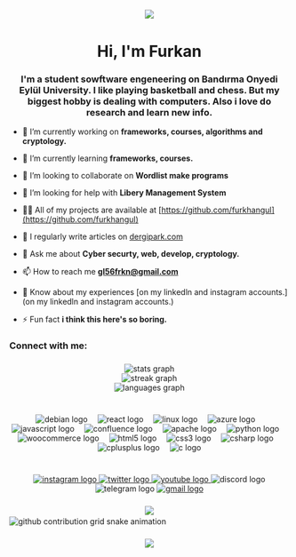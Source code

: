<br clear="both">

<div align="center">
  <img height="200" src="https://i.pinimg.com/originals/5c/a6/5c/5ca65c6f51b52eaef3552465ea1a868a.gif"  />
</div>

###

<h1 align="center">Hi, I'm Furkan</h1>
<h3 align="center">I'm a student sowftware engeneering on Bandırma Onyedi Eylül University. I like playing basketball and chess. But my biggest hobby is dealing with computers. Also i love do research and learn new info.</h3>

- 🔭 I’m currently working on **frameworks, courses, algorithms and cryptology.**

- 🌱 I’m currently learning **frameworks, courses.**

- 👯 I’m looking to collaborate on **Wordlist make programs**

- 🤝 I’m looking for help with **Libery Management System**

- 👨‍💻 All of my projects are available at [https://github.com/furkhangul](https://github.com/furkhangul)

- 📝 I regularly write articles on [dergipark.com](dergipark.com)

- 💬 Ask me about **Cyber securty, web, develop, cryptology.**

- 📫 How to reach me **gl56frkn@gmail.com**

- 📄 Know about my experiences [on my linkedln and instagram accounts.](on my linkedln and instagram accounts.)

- ⚡ Fun fact **i think this here's so boring.**

<h3 align="left">Connect with me:</h3>
<p align="left">
</p>


###

<div align="center">
  <img src="https://github-readme-stats.vercel.app/api?username=furkhangul&hide_title=false&hide_rank=false&show_icons=true&include_all_commits=true&count_private=true&disable_animations=false&theme=dracula&locale=en&hide_border=false" height="150" alt="stats graph" /> <br>
  <img src="https://streak-stats.demolab.com?user=furkhangul&locale=en&mode=daily&theme=dracula&hide_border=false&border_radius=5" height="150" alt="streak graph" /> <br>
  <img src="https://github-readme-stats.vercel.app/api/top-langs?username=furkhangul&locale=en&hide_title=true&layout=compact&card_width=320&langs_count=8&theme=dark&hide_border=true" height="300" alt="languages graph"  />
</div>

###

<br clear="both">

<div align="center">
  <img src="https://cdn.jsdelivr.net/gh/devicons/devicon/icons/debian/debian-original.svg" height="45" alt="debian logo"  />
  <img width="10" />
  <img src="https://cdn.jsdelivr.net/gh/devicons/devicon/icons/react/react-original.svg" height="45" alt="react logo"  />
  <img width="10" />
  <img src="https://cdn.jsdelivr.net/gh/devicons/devicon/icons/linux/linux-original.svg" height="45" alt="linux logo"  />
  <img width="10" />
  <img src="https://cdn.jsdelivr.net/gh/devicons/devicon/icons/azure/azure-original.svg" height="45" alt="azure logo"  />
  <img width="10" />
  <img src="https://cdn.jsdelivr.net/gh/devicons/devicon/icons/javascript/javascript-original.svg" height="45" alt="javascript logo"  />
  <img width="10" />
  <img src="https://cdn.jsdelivr.net/gh/devicons/devicon/icons/confluence/confluence-original.svg" height="45" alt="confluence logo"  />
  <img width="10" />
  <img src="https://cdn.jsdelivr.net/gh/devicons/devicon/icons/apache/apache-original.svg" height="45" alt="apache logo"  />
  <img width="10" />
  <img src="https://cdn.jsdelivr.net/gh/devicons/devicon/icons/python/python-original.svg" height="45" alt="python logo"  />
  <img width="10" />
  <img src="https://cdn.jsdelivr.net/gh/devicons/devicon/icons/woocommerce/woocommerce-original.svg" height="45" alt="woocommerce logo"  />
  <img width="10" />
  <img src="https://cdn.jsdelivr.net/gh/devicons/devicon/icons/html5/html5-original.svg" height="45" alt="html5 logo"  />
  <img width="10" />
  <img src="https://cdn.jsdelivr.net/gh/devicons/devicon/icons/css3/css3-original.svg" height="45" alt="css3 logo"  />
  <img width="10" />
  <img src="https://cdn.jsdelivr.net/gh/devicons/devicon/icons/csharp/csharp-original.svg" height="45" alt="csharp logo"  />
  <img width="10" />
  <img src="https://cdn.jsdelivr.net/gh/devicons/devicon/icons/cplusplus/cplusplus-original.svg" height="45" alt="cplusplus logo"  />
  <img width="10" />
  <img src="https://cdn.jsdelivr.net/gh/devicons/devicon/icons/c/c-original.svg" height="45" alt="c logo"  />
</div>

###

<br clear="both">

<div align="center">
  <a href="https://instagram.com/furoftheweak" target="_blank">
    <img src="https://raw.githubusercontent.com/maurodesouza/profile-readme-generator/master/src/assets/icons/social/instagram/default.svg" width="65" height="50" alt="instagram logo"  />
  </a>
  <a href="https://x.com/kealiaan" target="_blank">
    <img src="https://raw.githubusercontent.com/maurodesouza/profile-readme-generator/master/src/assets/icons/social/twitter/default.svg" width="65" height="50" alt="twitter logo"  />
  </a>
  <a href="https://www.youtube.com/@FurOfTheWeak" target="_blank">
    <img src="https://raw.githubusercontent.com/maurodesouza/profile-readme-generator/master/src/assets/icons/social/youtube/default.svg" width="65" height="50" alt="youtube logo"  />
  </a>
  <img src="https://raw.githubusercontent.com/maurodesouza/profile-readme-generator/master/src/assets/icons/social/discord/default.svg" width="65" height="50" alt="discord logo"  />
  <img src="https://raw.githubusercontent.com/maurodesouza/profile-readme-generator/master/src/assets/icons/social/telegram/default.svg" width="65" height="50" alt="telegram logo"  />
  <a href="mailto:gl56frkn@gmail.com " target="_blank">
    <img src="https://raw.githubusercontent.com/maurodesouza/profile-readme-generator/master/src/assets/icons/social/gmail/default.svg" width="65" height="50" alt="gmail logo"  />
  </a>
</div>

###

<div align="center">
	<img src="https://cdn.jsdelivr.net/gh/holic-x/holic-x/assets/github-contribution-grid-snake.svg" />
</div>
<picture>
  <source media="(prefers-color-scheme: dark)" srcset="https://raw.githubusercontent.com/holic-x/holic-x/output/github-contribution-grid-snake-dark.svg">
  <source media="(prefers-color-scheme: light)" srcset="https://raw.githubusercontent.com/holic-x/holic-x/output/github-contribution-grid-snake.svg">
  <img alt="github contribution grid snake animation" src="https://raw.githubusercontent.com/adorabled4/adorabled4/output/github-contribution-grid-snake.svg">

###

<div align="center">
  <img src="https://profile-counter.glitch.me/furkhangul/count.svg?"  />
</div>

###
